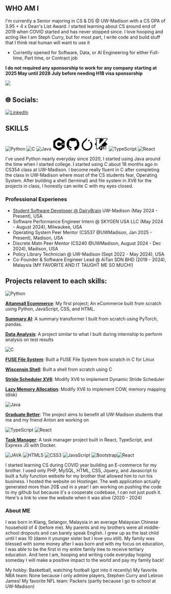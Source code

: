 ## WHO AM I

I'm currently a Senior majoring in CS & DS @ UW-Madison with a CS GPA of 3.95 + 4 x Dean's List Award.
I started learning about CS around end of 2019 when COVID started and has never stopped since.
I love hooping and acting like I am Steph Curry, but for most part, I write code and build stuff that I think real human will want to use it

- Currently opened for Software, Data, or AI Engineering for either Full-time, Part time, or Contract job

**I do not required any sponsorship to work for any company starting at 2025 May until 2028 July before needing H1B visa sponsorship**
  
<img src="https://readme-typing-svg.herokuapp.com/?font=Righteous&size=35&width=500&height=70&duration=2000&lines=Howdy!+👋+I'm+Sean+Tan!;" />

## 🌐 Socials:
[![LinkedIn](https://img.shields.io/badge/LinkedIn-%230077B5.svg?logo=linkedin&logoColor=white)](https://linkedin.com/in/seantan02) 

## SKILLS
<img src="https://cdn.jsdelivr.net/gh/devicons/devicon/icons/python/python-original.svg" alt="Python" width="40" height="40"/> <img src="https://cdn.jsdelivr.net/gh/devicons/devicon/icons/c/c-original.svg" alt="C" width="40" height="40"/> <img src="https://cdn.jsdelivr.net/gh/devicons/devicon/icons/java/java-original.svg" alt="Java" width="40" height="40"/> <img src="./assets/cplusplus.svg" alt="Java" width="40" height="40"/> <img src="./assets/github.svg" alt="Java" width="40" height="40"/> <img src="./assets/pytorch.svg" alt="Java" width="40" height="40"/> <img src="./assets/vim.svg" alt="Java" width="40" height="40"/> <img src="https://upload.wikimedia.org/wikipedia/commons/thumb/4/4c/Typescript_logo_2020.svg/2048px-Typescript_logo_2020.svg.png" alt="TypeScript" width="40" height="40"/>
<img src="https://encrypted-tbn0.gstatic.com/images?q=tbn:ANd9GcSlGmKtrnxElpqw3AExKXPWWBulcwjlvDJa1Q&s" alt="React" width="40" height="40"/>


I've used Python nearly everyday since 2020, I started using Java around the time when I started college.
I started using C about 18 months ago in CS354 class at UW-Madison. I become really fluent in C after completing the class
in UW-Madison where most of the CS students fear, Operating System. After building a shell (terminal) and file system in XV6 for
the projects in class, I honestly can write C with my eyes closed.

### Professional Experienes

* [Student Software Developer @ DairyBrain](https://dairybrain.wisc.edu/staff/tan-sean/) UW-Madison (May 2024 - Present), USA
* Software Performance Engineer Intern @ SKYGEN USA LLC (May 2024 - August 2024), Milwaukee, USA
* Operating System Peer Mentor (CS537 @UWMadison, Jan 2025 - Present), Madison, USA
* Discrete Matn Peer Mentor (CS240 @UWMadison, August 2024 - Dec 2024), Madison, USA
* Policy Library Technician @ UW-Madison (Sept 2022 - May 2024), USA
* Co-Founder & Software Engineer Lead @ AiTan SDN BHD (2019 - 2024), Malaysia (MY FAVORITE AND IT TAUGHT ME SO MUCH!)

## Projects relavent to each skills:

<img src="https://cdn.jsdelivr.net/gh/devicons/devicon/icons/python/python-original.svg" alt="Python" width="40" height="40"/>

**[Aitanmall Ecommerce](https://github.com/seantan02/aitanmall/tree/main)**: My first project; An eCommerce built from scratch using Python, JavaScript, CSS, and HTML.

**[Summary AI](https://github.com/seantan02/summary_AI)**: A summary transformer I built from scratch using PyTorch, pandas.

**[Data Analysis](https://github.com/seantan02/data-analysis)**: A project similar to what I built during internship to perform analysis on test results

<img src="https://cdn.jsdelivr.net/gh/devicons/devicon/icons/c/c-original.svg" alt="C" width="40" height="40"/>

**[FUSE File System](https://github.com/seantan02/fuse-file-system)**: Built a FUSE File System from scratch in C for Linux

**[Wisconsin Shell](https://github.com/seantan02/cs537-wisconsin_shell)**: Built a shell from scratch using C

**[Stride Scheduler XV6](https://github.com/seantan02/xv6-dynamic-stride-scheduler)**: Modify XV6 to implement Dynamic Stride Scheduler

**[Lazy Memory Allocation](https://github.com/seantan02/xv6-memory-mapping)**: Modify XV6 to implement COW, memory mapping (disk)

<img src="https://cdn.jsdelivr.net/gh/devicons/devicon/icons/java/java-original.svg" alt="Java" width="40" height="40"/>

**[Graduate Better](https://github.com/seantan02/graduateBetter)**: The project aims to benefit all UW-Madison students that me and my friend Anton are working on


<img src="https://upload.wikimedia.org/wikipedia/commons/thumb/4/4c/Typescript_logo_2020.svg/2048px-Typescript_logo_2020.svg.png" alt="TypeScript" width="40" height="40"/> <img src="https://encrypted-tbn0.gstatic.com/images?q=tbn:ANd9GcSlGmKtrnxElpqw3AExKXPWWBulcwjlvDJa1Q&s" alt="React" width="40" height="40"/>

**[Task Manager](https://github.com/seantan02/Task-Manager/tree/main)**: A task manager project built in React, TypeScript, and Express JS with Docker.

![JAVA](https://img.shields.io/badge/java-%23E34F26.svg?style=for-the-badge&logo=html5&logoColor=white) ![HTML5](https://img.shields.io/badge/html5-%23E34F26.svg?style=for-the-badge&logo=html5&logoColor=white) ![CSS3](https://img.shields.io/badge/css3-%231572B6.svg?style=for-the-badge&logo=css3&logoColor=white) ![JavaScript](https://img.shields.io/badge/javascript-%23323330.svg?style=for-the-badge&logo=javascript&logoColor=%23F7DF1E) ![Bootstrap](https://img.shields.io/badge/bootstrap-%23563D7C.svg?style=for-the-badge&logo=bootstrap&logoColor=white)![React](https://img.shields.io/badge/react-%2320232a.svg?style=for-the-badge&logo=react&logoColor=%2361DAFB)

I started learning CS during COVID year building an E-commerce for my brother. I used only PHP, MySQL, HTML, CSS, Jquery, and
Javascript to built a fully function website for my brother that allowed him to run his business. I hosted the website
on Hostinger. The web application actually generated more than 20$ usd in a year! I am working on pushing the code to my github but because
it's a cooperate codebase, I can not just push it. Here's a link to view the website when it was alive (2020 - 2024)

### About ME
I was born in Klang, Selangor, Malaysia in an average Malaysian Chinese household of 4 (before me).
My parents and my brothers were all middle-school dropouts and can barely speak English.
I grew up as the last child until I was 10 (damn it younger sister but I love you still).
My family was blessed with some money after I was born and with my focus on education,
I was able to be the first in my entire family tree to receive tertiary education. And 
here I am, hooping and writing code everyday hoping someday I will make a positive impact to
the world and pay my family back!

My hobby: Basketball, watching football (got into it recently)
My favorite NBA team: None because I only admire players, Stephen Curry and Lebron James!
My favorite NFL team: Packers (partly because I go to school at UW-Madison)
